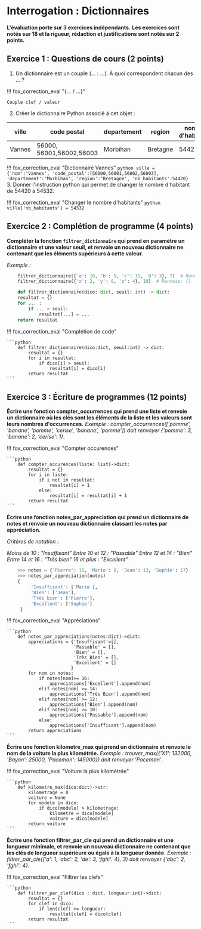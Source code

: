# Interrogation : Dictionnaires

**L'évaluation porte sur 3 exercices indépendants.**
**Les exercices sont notés sur 18 et la rigueur, rédaction et justifications sont notés sur 2 points.**

## Exercice 1 : Questions de cours (2 points)

1. Un dictionnaire est un couple (... : ...). À quoi correspondent chacun des ... ?

!!! fox_correction_eval "{... / ...}"

    Couple clef / valeur


2. Créer le dictionnaire Python associé à cet objet :

|ville|code postal|departement|region|nombre d'habitants|
|-----|-----------|------------|------|------------------|
|Vannes|56000, 56001,56002,56003|Morbihan|Bretagne|54420|

!!! fox_correction_eval "Dictionnaire Vannes"
    ```python
        ville = {'nom':'Vannes',
                'code_postal':[56000,56001,56002,56003],
                'departement':'Morbihan',
                'region':'Bretagne',
                'nb_habitants':54420}
    ```
3. Donner l'instruction python qui permet de changer le nombre d'habitant de 54420 à 54532.

!!! fox_correction_eval "Changer le nombre d'habitants"
    ```python
        ville['nb_habitants'] = 54532
    ```

## Exercice 2 : Complétion de programme (4 points)

**Compléter la fonction `filtrer_dictionnaire` qui prend en paramètre un dictionnaire et une valeur seuil, et renvoie un nouveau dictionnaire ne contenant que les éléments supérieurs à cette valeur.**

*Exemple :*

```python
    filtrer_dictionnaire({'a': 10, 'b': 5, 'c': 15, 'd': 3}, 7)  # Renvoie: {'a': 10, 'c': 15}
    filtrer_dictionnaire({'x': 2, 'y': 8, 'z': 4}, 10)  # Renvoie: {}
```

```python
    def filtrer_dictionnaire(dico: dict, seuil: int) -> dict:
    resultat = {}
    for ... :
        if ... > seuil:
            resultat[...] = ...
    return resultat
```

!!! fox_correction_eval "Complétion de code"

    ```python
        def filtrer_dictionnaire(dico:dict, seuil:int) -> dict:
            resultat = {}
            for i in resultat:
                if dico[i] > seuil:
                    resultat[i] = dico[i]
            return resultat
    ```

## Exercice 3 : Écriture de programmes (12 points)

**Écrire une fonction compter_occurrences qui prend une liste et renvoie un dictionnaire où les clés sont les éléments
de la liste et les valeurs sont leurs nombres d'occurrences.**
*Exemple :*
*compter_occurrences(['pomme', 'banane', 'pomme', 'cerise', 'banane', 'pomme']) doit renvoyer {'pomme': 3, 'banane': 2, 'cerise': 1}*.

!!! fox_correction_eval "Compter occurences"

    ```python
        def compter_occurences(liste: list)->dict:
            resultat = {}
            for i in liste:
                if i not in resultat:
                    resultat[i] = 1
                else:
                    resultat[i] = resultat[i] + 1
            return resultat
    ```


**Écrire une fonction notes_par_appreciation qui prend un dictionnaire de notes et renvoie un nouveau dictionnaire classant les notes par appréciation.**

*Critères de notation :*

*Moins de 10 : "Insuffisant"*
*Entre 10 et 12 : "Passable"*
*Entre 12 et 14 : "Bien"*
*Entre 14 et 16 : "Très bien"*
*16 et plus : "Excellent"*

```python
    >>> notes = {'Pierre': 15, 'Marie': 8, 'Jean': 13, 'Sophie': 17}
    >>> notes_par_appreciation(notes)
    {
         'Insuffisant': ['Marie'],
         'Bien': ['Jean'],
         'Très bien': ['Pierre'],
         'Excellent': ['Sophie']
     }
```

!!! fox_correction_eval "Appréciations"

    ```python
        def notes_par_appreciations(notes:dict)->dict:
            appreciations = {'Insuffisant'=[],
                             'Passable' = [],
                             'Bien' = [],
                             'Très Bien' = [],
                             'Excellent' = []
                            }
            for nom in notes:
                if notes[nom]>= 16:
                    appreciations['Excellent'].append(nom)
                elif notes[nom] >= 14:
                    appreciations['Très Bien'].append(nom)
                elif notes[nom] >= 12:
                    appreciations['Bien'].append(nom)
                elif notes[nom] >= 10:
                    appreciations['Passable'].append(nom)
                else:
                    appreciations['Insuffisant'].append(nom)
            return appreciations
    ```

**Écrire une fonction kilometre_max qui prend un dictionnaire et renvoie le nom de la voiture la plus kilométrée.**
*Exemple :*
*trouver_max({'X1': 132000, 'Bayon': 25000, 'Paceman': 145000}) doit renvoyer 'Paceman'*.

!!! fox_correction_eval "Voiture la plus kilométrée"

    ```python
        def kilometre_max(dico:dict)->str:
            kilometrage = 0
            voiture = None
            for modele in dico:
                if dico[modele] > kilometrage:
                    kilometre = dico[modele]
                    voiture = dico[modele]
            return voiture
    ```

**Écrire une fonction filtrer_par_cle qui prend un dictionnaire et une longueur minimale, et renvoie un nouveau dictionnaire ne contenant que les clés de longueur supérieure ou égale à la longueur donnée.**
*Exemple :*
*filtrer_par_cle({'a': 1, 'abc': 2, 'de': 3, 'fghi': 4}, 3) doit renvoyer {'abc': 2, 'fghi': 4}*.

!!! fox_correction_eval "Filtrer les clefs"

    ```python
        def filtrer_par_clef(dico : dict, longueur:int)->dict:
            resultat = {}
            for clef in dico:
                if len(clef) >= longueur:
                    resultat[clef] = dico[clef]
            return resultat
    ```
